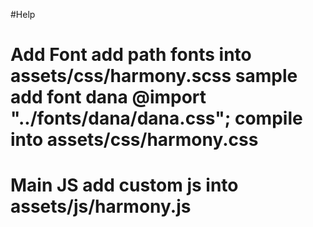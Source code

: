 #Help

Add Font
add path fonts into assets/css/harmony.scss
sample add font dana @import "../fonts/dana/dana.css";
compile into assets/css/harmony.css
=============================================
Main JS
add custom js into assets/js/harmony.js
=============================================
